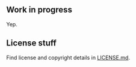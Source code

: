 ## Work in progress

Yep.

## License stuff

Find license and copyright details in [LICENSE.md](LICENSE.md).
